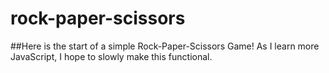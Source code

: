 # rock-paper-scissors

##Here is the start of a simple Rock-Paper-Scissors Game!
As I learn more JavaScript, I hope to slowly make this functional.
